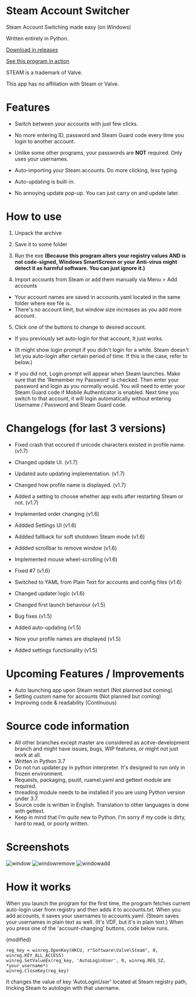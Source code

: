 # Steam Account Switcher
Steam Account Switching made easy (on Windows)

Written entirely in Python.

[Download in releases](https://github.com/sw2719/steam-account-switcher/releases)

[See this program in action](https://youtu.be/WFtv10RZ_UA)

STEAM is a trademark of Valve.

This app has no affiliation with Steam or Valve.

# Features
* Switch between your accounts with just few clicks.

* No more entering ID, password and Steam Guard code every time you login to another account.

* Unlike some other programs, your passwords are **NOT** required. Only uses your usernames.

* Auto-importing your Steam accounts. Do more clicking, less typing.

* Auto-updating is built-in.

* No annoying update pop-up. You can just carry on and update later.

# How to use
1. Unpack the archive
2. Save it to some folder
3. Run the exe
**(Because this program alters your registry values AND is not code-signed, Windows SmartScreen or your Anti-virus might detect it as harmful software. You can just ignore it.)**

4. Import accounts from Steam or add them manually via Menu > Add accounts
* Your account names are saved in accounts.yaml located in the same folder where exe file is.
* There's no account limit, but window size increases as you add more account.

5. Click one of the buttons to change to desired account.
* If you previously set auto-login for that account, It just works.
* (It might show login prompt if you didn't login for a while. Steam doesn't let you auto-login after certain period of time. If this is the case, refer to below.)

* If you did not, Login prompt will appear when Steam launches. Make sure that the 'Remember my Password' is checked. Then enter your password and login as you normally would. You will need to enter your Steam Guard code if Mobile Authenticator is enabled. Next time you switch to that account, it will login automatically without entering Username / Password and Steam Guard code.

# Changelogs (for last 3 versions)
* Fixed crash that occured if unicode characters existed in profile name. (v1.7)
* Changed update UI. (v1.7)
* Updated auto updating implementation. (v1.7)
* Changed how profile name is displayed. (v1.7)
* Added a setting to choose whether app exits after restarting Steam or not. (v1.7)

* Implemented order changing (v1.6)
* Addded Settings UI (v1.6)
* Addded fallback for soft shutdown Steam mode (v1.6)
* Addded scrollbar to remove window (v1.6)
* Implemented mouse wheel-scrolling (v1.6)
* Fixed #7 (v1.6)
* Switched to YAML from Plain Text for accounts and config files (v1.6)
* Changed updater logic (v1.6)

* Changed first launch behaviour (v1.5)
* Bug fixes (v1.5)
* Added auto-updating (v1.5)
* Now your profile names are displayed (v1.5)
* Added settings functionality (v1.5)

# Upcoming Features / Improvements
* Auto launching app upon Steam restart (Not planned but coming)
* Setting custom name for accounts (Not planned but coming)
* Improving code & readability (Continuous)

# Source code information
* All other branches except master are considered as acitve-development branch and might have issues, bugs, WIP features, or might not just work at all.
* Written in Python 3.7
* Do not run updater.py in python interpreter. It's designed to run only in frozen environment.
* Requests, packaging, psutil, ruamel.yaml and gettext module are required.
* threading module needs to be installed if you are using Python version under 3.7.
* Source code is written in English. Translation to other languages is done with gettext.
* Keep in mind that I'm _quite_ new to Python. I'm sorry if my code is dirty, hard to read, or poorly written.

# Screenshots
![window](https://user-images.githubusercontent.com/22590718/63221824-87af7e00-c1d9-11e9-96e2-87508d2128b5.png)
![windowremove](https://user-images.githubusercontent.com/22590718/63221825-87af7e00-c1d9-11e9-8887-ed530c305166.png)
![windowadd](https://user-images.githubusercontent.com/22590718/63221826-88481480-c1d9-11e9-82eb-2b78dc9d528d.png)

# How it works
When you launch the program for the first time, the program fetches current auto-login user from registry and then adds it to accounts.txt.
When you add accounts, it saves your usernames to accounts.yaml.
(Steam saves your usernames in plain text as well. (It's VDF, but it's in plain text.)
When you press one of the 'account-changing' buttons, code below runs.

(modified)
```
reg_key = winreg.OpenKey(HKCU, r"Software\Valve\Steam", 0, winreg.KEY_ALL_ACCESS)
winreg.SetValueEx(reg_key, 'AutoLoginUser', 0, winreg.REG_SZ, *your_username*)
winreg.CloseKey(reg_key)
```
It changes the value of key 'AutoLoginUser' located at Steam registry path, tricking Steam to autologin with that username.
